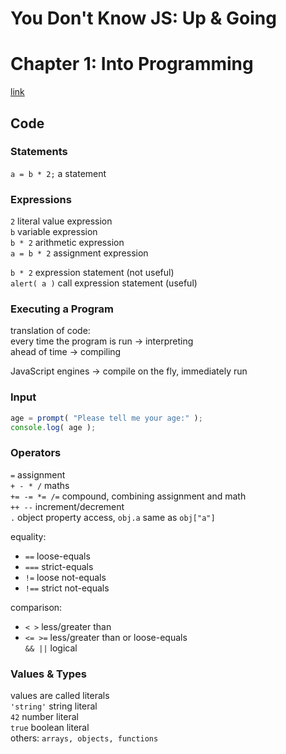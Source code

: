 # You Don't Know JS: Up & Going
# Chapter 1: Into Programming
[link](https://github.com/getify/You-Dont-Know-JS/blob/master/up%20%26%20going/ch1.md)

## Code

### Statements

`a = b * 2;` a statement

### Expressions

`2` literal value expression  
`b` variable expression  
`b * 2` arithmetic expression  
`a = b * 2` assignment expression  

`b * 2` expression statement (not useful)  
`alert( a )` call expression statement (useful)

### Executing a Program

translation of code:  
every time the program is run -> interpreting  
ahead of time -> compiling  

JavaScript engines -> compile on the fly, immediately run

### Input

```js
age = prompt( "Please tell me your age:" );
console.log( age );
```

### Operators

`=` assignment  
`+ - * /` maths  
`+= -= *= /=` compound, combining assignment and math  
`++ --` increment/decrement  
`.` object property access, `obj.a` same as `obj["a"]`  

equality:  
* `==` loose-equals  
* `===` strict-equals  
* `!=` loose not-equals  
* `!==` strict not-equals  

comparison:  
* `< >` less/greater than  
* `<= >=` less/greater than or loose-equals  
`&& ||` logical  

### Values & Types

values are called literals  
`'string'` string literal  
`42` number literal  
`true` boolean literal  
others: `arrays, objects, functions`  
